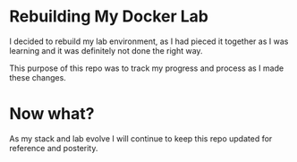 # Rebuilding My Docker Lab

I decided to rebuild my lab environment, as I had pieced it together as I was learning and it was definitely not done the right way. 

This purpose of this repo was to track my progress and process as I made these changes. 

# Now what?
As my stack and lab evolve I will continue to keep this repo updated for reference and posterity. 